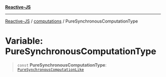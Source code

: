 [**Reactive-JS**](../../README.md)

***

[Reactive-JS](../../README.md) / [computations](../README.md) / PureSynchronousComputationType

# Variable: PureSynchronousComputationType

> `const` **PureSynchronousComputationType**: [`PureSynchronousComputationLike`](../interfaces/PureSynchronousComputationLike.md)
